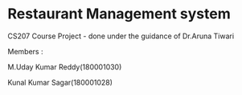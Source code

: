 # Restaurant Management system
CS207 Course Project - done under the guidance of Dr.Aruna Tiwari


Members :

M.Uday Kumar Reddy(180001030)


Kunal Kumar Sagar(180001028)
 
